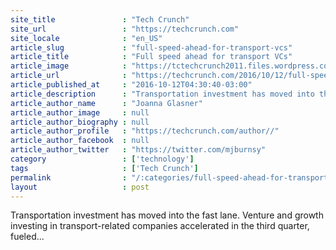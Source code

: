 ```yaml
---
site_title               : "Tech Crunch"
site_url                 : "https://techcrunch.com"
site_locale              : "en_US"
article_slug             : "full-speed-ahead-for-transport-vcs"
article_title            : "Full speed ahead for transport VCs"
article_image            : "https://tctechcrunch2011.files.wordpress.com/2016/09/gettyimages-509049212.jpg?w=764&h=400&crop=1"
article_url              : "https://techcrunch.com/2016/10/12/full-speed-ahead-for-transport-vcs/"
article_published_at     : "2016-10-12T04:30:40-03:00"
article_description      : "Transportation investment has moved into the fast lane. Venture and growth investing in transport-related companies accelerated in the third quarter, fueled..."
article_author_name      : "Joanna Glasner"
article_author_image     : null
article_author_biography : null
article_author_profile   : "https://techcrunch.com/author//"
article_author_facebook  : null
article_author_twitter   : "https://twitter.com/mjburnsy"
category                 : ['technology']
tags                     : ['Tech Crunch']
permalink                : "/:categories/full-speed-ahead-for-transport-vcs/"
layout                   : post
---
```


Transportation investment has moved into the fast lane. Venture and growth investing in transport-related companies accelerated in the third quarter, fueled...
